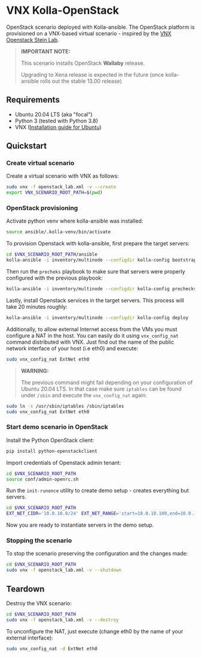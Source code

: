 # VNX Kolla-OpenStack

OpenStack scenario deployed with Kolla-ansible. The OpenStack platform is provisioned on a VNX-based virtual scenario - inspired by the [VNX Openstack Stein Lab](https://web.dit.upm.es/vnxwiki/index.php/Vnx-labo-openstack-4nodes-classic-ovs-stein).

> **IMPORTANT NOTE:**
>
> This scenario installs OpenStack **Wallaby** release.
>
> Upgrading to Xena release is expected in the future (once kolla-ansible rolls out the stable 13.00 release)

## Requirements

- Ubuntu 20.04 LTS (aka "focal")
- Python 3 (tested with Python 3.8)
- VNX ([Installation guide for Ubuntu](https://web.dit.upm.es/vnxwiki/index.php/Vnx-install-ubuntu3))

## Quickstart

### Create virtual scenario

Create a virtual scenario with VNX as follows:
```bash
sudo vnx -f openstack_lab.xml -v --create
export VNX_SCENARIO_ROOT_PATH=$(pwd)
```

### OpenStack provisioning

Activate python venv where kolla-ansible was installed:
```bash
source ansible/.kolla-venv/bin/activate
```

To provision Openstack with kolla-ansible, first prepare the target servers:
```bash
cd $VNX_SCENARIO_ROOT_PATH/ansible
kolla-ansible -i inventory/multinode --configdir kolla-config bootstrap-servers
```

Then run the `precheks` playbook to make sure that servers were properly configured with the previous playbook:
```bash
kolla-ansible -i inventory/multinode --configdir kolla-config prechecks
```

Lastly, install Openstack services in the target servers. This process will take 20 minutes roughly:
```bash
kolla-ansible -i inventory/multinode --configdir kolla-config deploy
```

Additionally, to allow external Internet access from the VMs you must configure a NAT in the host. You can easily do it using `vnx_config_nat` command distributed with VNX. Just find out the name of the public network interface of your host (i.e eth0) and execute:
```bash
sudo vnx_config_nat ExtNet eth0
```
> **WARNING:**
>
> The previous command might fail depending on your configuration of Ubuntu 20.04 LTS.
> In that case make sure `iptables` can be found under `/sbin` and execute the `vnx_config_nat` again:
 ```bash
sudo ln -s /usr/sbin/iptables /sbin/iptables
sudo vnx_config_nat ExtNet eth0
 ```

### Start demo scenario in OpenStack

Install the Python OpenStack client:
```bash
pip install python-openstackclient
```

Import credentials of Openstack admin tenant:
```bash
cd $VNX_SCENARIO_ROOT_PATH
source conf/admin-openrc.sh
```

Run the `init-runonce` utility to create demo setup - creates everything but servers.
```bash
cd $VNX_SCENARIO_ROOT_PATH
EXT_NET_CIDR='10.0.10.0/24' EXT_NET_RANGE='start=10.0.10.100,end=10.0.10.200' EXT_NET_GATEWAY='10.0.10.1' ./conf/init-runonce
```

Now you are ready to instantiate servers in the demo setup.

### Stopping the scenario

To stop the scenario preserving the configuration and the changes made:
```bash
cd $VNX_SCENARIO_ROOT_PATH
sudo vnx -f openstack_lab.xml -v --shutdown
```

## Teardown

Destroy the VNX scenario:
```bash
cd $VNX_SCENARIO_ROOT_PATH
sudo vnx -f openstack_lab.xml -v --destroy
```

To unconfigure the NAT, just execute (change eth0 by the name of your external interface):
```bash
sudo vnx_config_nat -d ExtNet eth0
```
